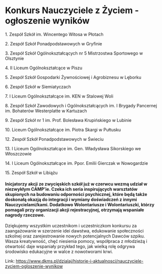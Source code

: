 # Konkurs Nauczyciele z Życiem - ogłoszenie wyników

1\. Zespół Szkół im. Wincentego Witosa w Płotach


2\. Zespół Szkół Ponadpodstawowych w Gryfinie


3\. Zespół Szkół Ogólnokształcących nr 5 Mistrzostwa Sportowego w Olsztynie


4\. II Liceum Ogólnokształcące w Piszu


5\. Zespół Szkół Gospodarki Żywnościowej i Agrobiznesu w Lęborku


6\. Zespół Szkół w Siemiatyczach


7\. I Liceum Ogólnokształcące im. KEN w Stalowej Woli


8\. Zespół Szkół Zawodowych i Ogólnokształcących im. I Brygady Pancernej im. Bohaterów Westerplatte w Kartuzach


9\. Zespół Szkół nr 1 im. Prof. Bolesława Krupińskiego w Lubinie


10\. Liceum Ogólnokształcące im. Piotra Skargi w Pułtusku


12\. Zespół Szkół Ponadpodstawowych w Świeciu


13\. I Liceum Ogólnokształcące im. Gen. Władysława Sikorskiego we Włoszczowie


14\. I Liceum Ogólnokształcące im. Ppor. Emilii Gierczak w Nowogardzie


15\. Zespół Szkół w Libiążu


#### Inicjatorzy akcji ze zwycięskich szkół już w czerwcu wezmą udział w niezwykłym CAMP’ie. Czeka ich seria inspirujących warsztatów skupionych na budowaniu odporności psychicznej, które będą także doskonałą okazją do integracji i wymiany doświadczeń z innymi Nauczycielami/kami. Dodatkowo Wolontariusze i Wolontariuszki, którzy pomagali przy organizacji akcji rejestracyjnej, otrzymają wspaniałe nagrody rzeczowe.


Dziękujemy wszystkim uczestnikom i uczestniczkom konkursu za zaangażowanie w szerzenie idei dawstwa, edukowanie społeczności szkolnej oraz zarejestrowanie nowych potencjalnych Dawców szpiku. Wasza kreatywność, chęć niesienia pomocy, współpraca z młodzieżą i otwartość daje wspaniały przykład tego, jak wielką rolę odgrywa środowisko edukacyjne w walce z nowotworami krwi.



Link: https://www.dkms.pl/dzialaj/historie-i-aktualnosci/nauczyciele-zyciem-ogloszenie-wynikow
